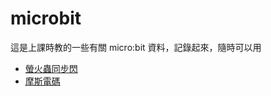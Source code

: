 # microbit
這是上課時教的一些有關 micro:bit 資料，記錄起來，隨時可以用

- [螢火蟲同步閃](docs/firefies.md)
- [摩斯電碼](docs/morsecode.md)
